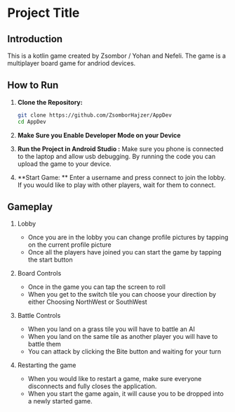 # Project Title

## Introduction
This is a kotlin game created by Zsombor / Yohan and Nefeli. The game is a multiplayer board game for andriod devices.

## How to Run
1. **Clone the Repository:**
    ```sh
    git clone https://github.com/ZsomborHajzer/AppDev
    cd AppDev
    ```

2. **Make Sure you Enable Developer Mode on your Device**

3. **Run the Project in Android Studio :**
    Make sure you phone is connected to the laptop and allow usb debugging. 
    By running the code you can upload the game to your device.
4. **Start Game: **
    Enter a username  and press connect to join the lobby.
    If you would like to play with other players, wait for them to connect.


## Gameplay
1. Lobby
   - Once you are in the lobby you can change profile pictures by tapping on the current profile picture
   - Once all the players have joined you can start the game by tapping the start button

2. Board Controls 
   - Once in the game you can tap the screen to roll
   - When you get to the switch tile you can choose your direction by either Choosing NorthWest or SouthWest
   
3. Battle Controls
   - When you land on a grass tile you will have to battle an AI
   - When you land on the same tile as another player you will have to battle them
   - You can attack by clicking the Bite button and waiting for your turn

4. Restarting the game
    - When you would like to restart a game, make sure everyone disconnects and fully closes the application. 
    - When you start the game again, it will cause you to be dropped into a newly started game.
